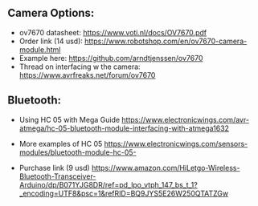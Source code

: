 ## Camera Options:
* ov7670 datasheet: https://www.voti.nl/docs/OV7670.pdf
* Order link (14 usd): https://www.robotshop.com/en/ov7670-camera-module.html
* Example here: https://github.com/arndtjenssen/ov7670
* Thread on interfacing w the camera: https://www.avrfreaks.net/forum/ov7670

## Bluetooth:
* Using HC 05 with Mega Guide
https://www.electronicwings.com/avr-atmega/hc-05-bluetooth-module-interfacing-with-atmega1632
* More examples of HC 05
https://www.electronicwings.com/sensors-modules/bluetooth-module-hc-05-

* Purchase link (9 usd)
https://www.amazon.com/HiLetgo-Wireless-Bluetooth-Transceiver-Arduino/dp/B071YJG8DR/ref=pd_lpo_vtph_147_bs_t_1?_encoding=UTF8&psc=1&refRID=BQ9JYS5E26W250QTATZGw